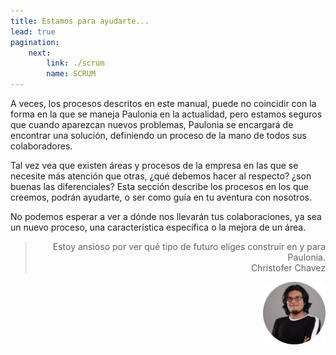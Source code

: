 ```yaml
---
title: Estamos para ayudarte...
lead: true
pagination:
    next:
        link: ./scrum
        name: SCRUM
---
```


A veces, los procesos descritos en este manual, puede no coincidir con la forma en la que se maneja Paulonia en la actualidad, pero estamos seguros que cuando aparezcan nuevos problemas, Paulonia se encargará de encontrar una solución, definiendo un proceso de la mano de todos sus colaboradores.

Tal vez vea que existen áreas y procesos de la empresa en las que se necesite más atención que otras, ¿qué debemos hacer al respecto? ¿son buenas las diferenciales? Esta sección describe los procesos en los que creemos, podrán ayudarte, o ser como guía en tu aventura con nosotros.

No podemos esperar a ver a dónde nos llevarán tus colaboraciones, ya sea un nuevo proceso, una característica específica o la mejora de un área.

> <p style="text-align:right;">Estoy ansioso por ver qué tipo de futuro eliges construir en y para Paulonia.<br /> Christofer Chavez</p>
<img align="right" src="../../images/Christofer.jpg" width="100">
